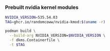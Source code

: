 ### Prebuilt nvidia kernel modules

```bash
NVIDIA_VERSION=535.54.03
TAG=ghcr.io/randomcoww/nvidia-kmod:$(uname -r)

podman build \
  --build-arg NVIDIA_VERSION=$NVIDIA_VERSION \
  -f dkms.Containerfile \
  -t $TAG
```